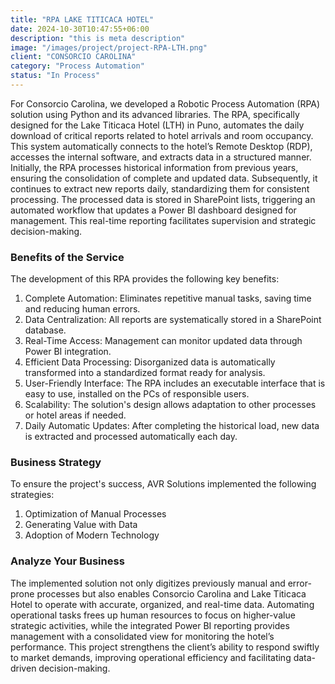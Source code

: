 ```yaml
---
title: "RPA LAKE TITICACA HOTEL"
date: 2024-10-30T10:47:55+06:00
description: "this is meta description"
image: "/images/project/project-RPA-LTH.png"
client: "CONSORCIO CAROLINA"
category: "Process Automation"
status: "In Process"
---
```


For Consorcio Carolina, we developed a Robotic Process Automation (RPA) solution using Python and its advanced libraries. The RPA, specifically designed for the Lake Titicaca Hotel (LTH) in Puno, automates the daily download of critical reports related to hotel arrivals and room occupancy. This system automatically connects to the hotel’s Remote Desktop (RDP), accesses the internal software, and extracts data in a structured manner. Initially, the RPA processes historical information from previous years, ensuring the consolidation of complete and updated data. Subsequently, it continues to extract new reports daily, standardizing them for consistent processing. The processed data is stored in SharePoint lists, triggering an automated workflow that updates a Power BI dashboard designed for management. This real-time reporting facilitates supervision and strategic decision-making.

### Benefits of the Service

The development of this RPA provides the following key benefits:

1. Complete Automation: Eliminates repetitive manual tasks, saving time and reducing human errors.  
2. Data Centralization: All reports are systematically stored in a SharePoint database.  
3. Real-Time Access: Management can monitor updated data through Power BI integration.  
4. Efficient Data Processing: Disorganized data is automatically transformed into a standardized format ready for analysis.  
5. User-Friendly Interface: The RPA includes an executable interface that is easy to use, installed on the PCs of responsible users.  
6. Scalability: The solution's design allows adaptation to other processes or hotel areas if needed.  
7. Daily Automatic Updates: After completing the historical load, new data is extracted and processed automatically each day.  

### Business Strategy

To ensure the project's success, AVR Solutions implemented the following strategies:  

1. Optimization of Manual Processes  
2. Generating Value with Data  
3. Adoption of Modern Technology  

### Analyze Your Business

The implemented solution not only digitizes previously manual and error-prone processes but also enables Consorcio Carolina and Lake Titicaca Hotel to operate with accurate, organized, and real-time data. Automating operational tasks frees up human resources to focus on higher-value strategic activities, while the integrated Power BI reporting provides management with a consolidated view for monitoring the hotel’s performance. This project strengthens the client’s ability to respond swiftly to market demands, improving operational efficiency and facilitating data-driven decision-making.